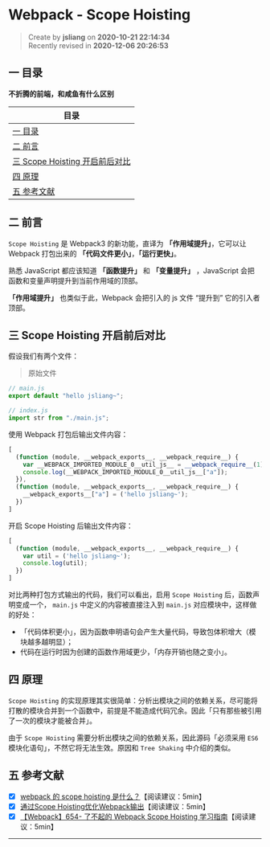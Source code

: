 Webpack - Scope Hoisting
===

> Create by **jsliang** on **2020-10-21 22:14:34**  
> Recently revised in **2020-12-06 20:26:53**

<!-- 目录开始 -->
## 一 目录

**不折腾的前端，和咸鱼有什么区别**

| 目录 |
| --- |
| [一 目录](#chapter-one) |
| [二 前言](#chapter-two) |
| [三 Scope Hoisting 开启前后对比](#chapter-three) |
| [四 原理](#chapter-four) |
| [五 参考文献](#chapter-five) |
<!-- 目录结束 -->

## 二 前言



`Scope Hoisting` 是 Webpack3 的新功能，直译为 **「作用域提升」**，它可以让 Webpack 打包出来的 **「代码文件更小」**，**「运行更快」**。

熟悉 JavaScript 都应该知道 **「函数提升」** 和 **「变量提升」** ，JavaScript 会把函数和变量声明提升到当前作用域的顶部。

**「作用域提升」** 也类似于此，Webpack 会把引入的 js 文件 “提升到” 它的引入者顶部。

## 三 Scope Hoisting 开启前后对比



假设我们有两个文件：

> 原始文件

```js
// main.js
export default "hello jsliang~";

// index.js
import str from "./main.js";
```

使用 Webpack 打包后输出文件内容：

```js
[
  (function (module, __webpack_exports__, __webpack_require__) {
    var __WEBPACK_IMPORTED_MODULE_0__util_js__ = __webpack_require__(1);
    console.log(__WEBPACK_IMPORTED_MODULE_0__util_js__["a"]);
  }),
  (function (module, __webpack_exports__, __webpack_require__) {
    __webpack_exports__["a"] = ('hello jsliang~');
  })
]
```

开启 Scope Hoisting 后输出文件内容：

```js
[
  (function (module, __webpack_exports__, __webpack_require__) {
    var util = ('hello jsliang~');
    console.log(util);
  })
]
```

对比两种打包方式输出的代码，我们可以看出，启用 `Scope Hoisting` 后，函数声明变成一个， `main.js` 中定义的内容被直接注入到 `main.js` 对应模块中，这样做的好处：

* 「代码体积更小」，因为函数申明语句会产生大量代码，导致包体积增大（模块越多越明显）；
* 代码在运行时因为创建的函数作用域更少，「内存开销也随之变小」。

## 四 原理



`Scope Hoisting` 的实现原理其实很简单：分析出模块之间的依赖关系，尽可能将打散的模块合并到一个函数中，前提是不能造成代码冗余。因此「只有那些被引用了一次的模块才能被合并」。

由于 `Scope Hoisting` 需要分析出模块之间的依赖关系，因此源码「必须采用 `ES6` 模块化语句」，不然它将无法生效。原因和 `Tree Shaking` 中介绍的类似。

## 五 参考文献



* [x] [webpack 的 scope hoisting 是什么？](https://ssshooter.com/2019-02-20-webpack-scope-hoisting/)【阅读建议：5min】
* [x] [通过Scope Hoisting优化Webpack输出](https://imweb.io/topic/5a43064fa192c3b460fce360)【阅读建议：5min】
* [x] [【Webpack】654- 了不起的 Webpack Scope Hoisting 学习指南](https://cloud.tencent.com/developer/article/1663231)【阅读建议：5min】

---


